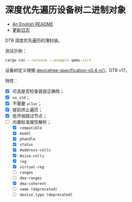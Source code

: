 ﻿# 深度优先遍历设备树二进制对象

- [An English README](docs/README_EN.md)
- [更新日志](CHANGELOG.md)

DTB 深度优先遍历的薄封装。

测试示例：

```cmd
cargo run --release --example qemu-virt
```

设备树定义根据 [devicetree-specification-v0.4-rc1](https://github.com/devicetree-org/devicetree-specification/releases/tag/v0.4-rc1)，DTB v17。

特性：

- [x] 可选是否检查首部正确性；
- [x] `no_std`；
- [x] 不需要 `alloc`；
- [x] 提前终止遍历；
- [x] 低开销跳过节点；
- [ ] 内置标准属性解析；
  - [x] `compatible`
  - [x] `model`
  - [x] `phandle`
  - [x] `status`
  - [x] `#address-cells`
  - [x] `#size-cells`
  - [x] `reg`
  - [x] `virtual-reg`
  - [ ] `ranges`
  - [ ] `dma-ranges`
  - [x] `dma-coherent`
  - [ ] `name (deprecated)`
  - [ ] `device_type (deprecated)`
